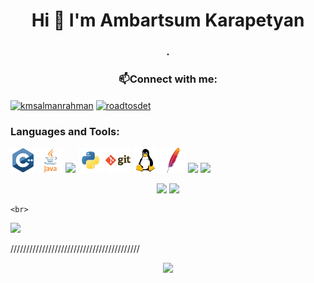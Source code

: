 <h1 align="center">Hi 👋 I'm Ambartsum Karapetyan</h1>
<h3 align="center">.</h3>

<h3 align="center">📫Connect with me:</h3>
<p align="left">
<a href="https://www.linkedin.com/in/hambarcum-karapetyan-0300b5180/" target="blank"><img align="center" src="https://raw.githubusercontent.com/rahuldkjain/github-profile-readme-generator/master/src/images/icons/Social/linked-in-alt.svg" alt="kmsalmanrahman" height="30" width="40" /></a>
<a href="https://www.facebook.com/hambarcum.karapetyan.7" target="blank"><img align="center" src="https://raw.githubusercontent.com/rahuldkjain/github-profile-readme-generator/master/src/images/icons/Social/facebook.svg" alt="roadtosdet" height="30" width="40" /></a>
</p>
<h3 align="left">Languages and Tools:</h3>

  <code><img height="40" src="https://raw.githubusercontent.com/github/explore/80688e429a7d4ef2fca1e82350fe8e3517d3494d/topics/cpp/cpp.png"></code>
  <code><img height="40" src="https://raw.githubusercontent.com/github/explore/80688e429a7d4ef2fca1e82350fe8e3517d3494d/topics/java/java.png"></code>
  <code><img height="40" src="https://user-images.githubusercontent.com/48891202/135019836-4eb0b434-0b0d-42b0-b359-96077cbb71bf.png"></code>
  <code><img height="40" src="https://raw.githubusercontent.com/github/explore/80688e429a7d4ef2fca1e82350fe8e3517d3494d/topics/python/python.png"></code>
  <code><img height="40" src="https://raw.githubusercontent.com/github/explore/80688e429a7d4ef2fca1e82350fe8e3517d3494d/topics/git/git.png"></code>
  <code><img height="40" src="https://raw.githubusercontent.com/github/explore/80688e429a7d4ef2fca1e82350fe8e3517d3494d/topics/linux/linux.png"></code>
  <code><img height="40" src="https://raw.githubusercontent.com/github/explore/80688e429a7d4ef2fca1e82350fe8e3517d3494d/topics/maven/maven.png"></code>
  <code><img height="40" src="https://user-images.githubusercontent.com/48891202/135020000-067afc86-f3e9-48ad-b9a3-2c234fa0eb9f.png"></code>
  <code><img height="40" src="https://user-images.githubusercontent.com/48891202/135020058-88e277f2-36a5-4ff7-a1ee-8ef37e2c6c58.png"></code>
 
<p align = "center">
<!--   <img src="https://github-readme-stats.vercel.app/api/top-langs?username=Ambartsum23&show_icons=true&locale=en&layout=compact&langs_count=8&hide=shell,scss,less,vue,less_Width="400" /> -->
  <a href="https://git.io/streak-stats">
    <img src="https://github-readme-stats.vercel.app/api?username=Ambartsum23&show_icons=true&theme=radical"></a>
  
  <a href="https://git.io/streak-stats">
    <img src="http://github-readme-streak-stats.herokuapp.com?user=Ambartsum23&theme=react&background=0d1117&border=666"></a>
  
    <br>
  <a href="https://github.com/Ambartsum23/github-readme-activity-graph">
    <img src="https://activity-graph.herokuapp.com/graph?username=Ambartsum23&theme=react-dark&hide_border=true">
  </a>
</p>
/////////////////////////////////////////
<p align = "center">

  
  <a href="https://github.com/Ambartsum23/github-readme-activity-graph">
    <img src="https://activity-graph.herokuapp.com/graph?username=salmansrabon&theme=react-dark&hide_border=true">
  </a>
</p>
